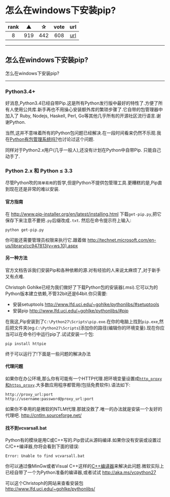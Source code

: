 # 怎么在windows下安装pip?


| rank | ▲ | ✰ | vote | url |
|:-:|:-:|:-:|:-:|:-:|
|   8  |  919 | 442 | 608 | [url](http://stackoverflow.com/questions/4750806/how-to-install-pip-on-windows) |

***

## 怎么在windows下安装pip?

怎么在windows下安装pip?

***

### Python3.4+

好消息,Python3.4已经自带Pip.这是所有Python发行版中最好的特性了.方便了所有人使用公共库.新手再也不用操心安装额外库的繁琐步骤了.它自带的包管理器中加入了 Ruby, Nodejs, Haskell, Perl, Go等其他几乎所有的开源社区流行语言.谢谢Python.

当然,这并不意味着所有的Python包问题已经解决.在一段时间看来仍然不乐观.我在[Python有包管理系统吗?](http://stackoverflow.com/questions/2436731/does-python-have-a-package-module-management-system/13445719#13445719)也讨论过这个问题.

同样对于Python2.x用户(几乎一般人),还没有计划在Python中自带Pip.
只能自己动手了.

### Python 2.x 和 Python ≤ 3.3

尽管Python吹的`简单易用`的哲学,但是Python不提供包管理工具.更糟糕的是,Pip直到现在还是非常的难以安装.

#### 官方指南

在 http://www.pip-installer.org/en/latest/installing.html 下载`get-pip.py`,把它保存下来注意不要把`.py`后缀改成`.txt`.
然后在命令提示符上输入:

```
python get-pip.py
```

你可能还需要管理员权限来执行它.跟着做  http://technet.microsoft.com/en-us/library/cc947813(v=ws.10).aspx

#### 另一种方法

官方文档告诉我们安装Pip和各种依赖的源.对有经验的人来说太麻烦了,对于新手又有点难.

Christoph Gohlke已经为我们做好了下载Python包的安装器(.msi).它可以为的Python版本建立依赖,不管32bit还是64bit.你只需要:

* 安装setuptools http://www.lfd.uci.edu/~gohlke/pythonlibs/#setuptools
* 安装pip  http://www.lfd.uci.edu/~gohlke/pythonlibs/#pip

在我这,Pip安装到了`C:\Python27\Scripts\pip.exe`.在你的电脑上找到`pip.exe`,然后把文件夹(eg.`C:\Python27\Scripts`)添加你的路径(编辑你的环境变量).现在你应当可以在命令行中运行pip了.试试安装一个包:

```
pip install httpie
```

终于可以运行了!下面是一些问题的解决办法

#### 代理问题

如果你在办公环境,那么你有可能有一个HTTP代理.把环境变量设置成[`http_proxy`和`https_proxy`](https://docs.python.org/2/library/urllib.html).大多数应用程序都管用(包括免费软件).语法如下:

```
http://proxy_url:port
http://username:password@proxy_url:port
```

如果你不幸用的是微软的NTLM代理.那就没救了.唯一的办法就是安装一个友好的代理吧. http://cntlm.sourceforge.net/

#### 找不到vcvarsall.bat

Python有的模块是用C或C++写的.Pip尝试从源码编译.如果你没有安装或设置过C/C++编译器,你将会看到下面的错误:

```
Error: Unable to find vcvarsall.bat
```

你可以通过像MinGw或者Visual C++这样的[C++编译器](http://stackoverflow.com/questions/2817869/error-unable-to-find-vcvarsall-bat)来解决此问题.微软实际上已经自带了一个为Python准备的编译器,或者试试 http://aka.ms/vcpython27

可以这个Christoph的网站来查看安装包 http://www.lfd.uci.edu/~gohlke/pythonlibs/
